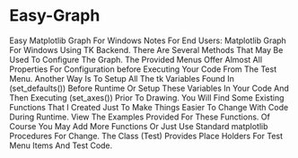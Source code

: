 # Easy-Graph
Easy Matplotlib Graph For Windows
Notes For End Users:
Matplotlib Graph For Windows Using TK Backend.
There Are Several Methods That May Be Used To Configure The Graph.
The Provided Menus Offer Almost All Properties For Configuration before
Executing Your Code From The Test Menu. Another Way Is To Setup All The
tk Variables Found In (set_defaults()) Before Runtime Or Setup These Variables
In Your Code And Then Executing (set_axes()) Prior To Drawing. You Will Find Some
Existing Functions That I Created Just To Make Things Easier To Change With
Code During Runtime. View The Examples Provided For These Functions. Of Course
You May Add More Functions Or Just Use Standard matplotlib Procedures For Change.
The Class (Test) Provides Place Holders For Test Menu Items And Test Code.  
